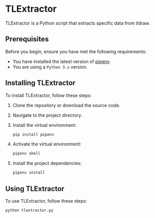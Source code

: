 # TLExtractor

TLExtractor is a Python script that extracts specific data from tldraw.

## Prerequisites

Before you begin, ensure you have met the following requirements:

* You have installed the latest version of [pipenv](https://pipenv.pypa.io/en/latest/).
* You are using a `Python 3.x` version.

## Installing TLExtractor

To install TLExtractor, follow these steps:

1. Clone the repository or download the source code.
2. Navigate to the project directory.
3. Install the virtual environment:

    ```bash
    pip install pipenv
    ```

4. Activate the virtual environment:

    ```bash
    pipenv shell
    ```

5. Install the project dependencies:

    ```bash
    pipenv install
    ```

## Using TLExtractor

To use TLExtractor, follow these steps:

```bash
python tlextractor.py